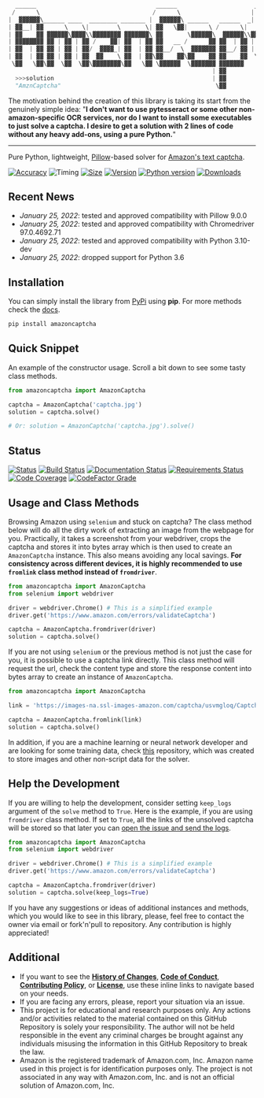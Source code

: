 ```python
  ______                                  ______                      __              __                
 /      \                                /      \                    |  \            |  \               
|  ▓▓▓▓▓▓\______ ____  ________ _______ |  ▓▓▓▓▓▓\ ______   ______  _| ▓▓_    _______| ▓▓____   ______  
| ▓▓__| ▓▓      \    \|        \       \| ▓▓   \▓▓|      \ /      \|   ▓▓ \  /       \ ▓▓    \ |      \
| ▓▓    ▓▓ ▓▓▓▓▓▓\▓▓▓▓\\▓▓▓▓▓▓▓▓ ▓▓▓▓▓▓▓\ ▓▓       \▓▓▓▓▓▓\  ▓▓▓▓▓▓\\▓▓▓▓▓▓ |  ▓▓▓▓▓▓▓ ▓▓▓▓▓▓▓\ \▓▓▓▓▓▓\
| ▓▓▓▓▓▓▓▓ ▓▓ | ▓▓ | ▓▓ /    ▓▓| ▓▓  | ▓▓ ▓▓   __ /      ▓▓ ▓▓  | ▓▓ | ▓▓ __| ▓▓     | ▓▓  | ▓▓/      ▓▓
| ▓▓  | ▓▓ ▓▓ | ▓▓ | ▓▓/  ▓▓▓▓_| ▓▓  | ▓▓ ▓▓__/  \  ▓▓▓▓▓▓▓ ▓▓__/ ▓▓ | ▓▓|  \ ▓▓_____| ▓▓  | ▓▓  ▓▓▓▓▓▓▓
| ▓▓  | ▓▓ ▓▓ | ▓▓ | ▓▓  ▓▓    \ ▓▓  | ▓▓\▓▓    ▓▓\▓▓    ▓▓ ▓▓    ▓▓  \▓▓  ▓▓\▓▓     \ ▓▓  | ▓▓\▓▓    ▓▓
 \▓▓   \▓▓\▓▓  \▓▓  \▓▓\▓▓▓▓▓▓▓▓\▓▓   \▓▓ \▓▓▓▓▓▓  \▓▓▓▓▓▓▓ ▓▓▓▓▓▓▓    \▓▓▓▓  \▓▓▓▓▓▓▓\▓▓   \▓▓ \▓▓▓▓▓▓▓
                                                          | ▓▓                                          
  >>>solution                                             | ▓▓                            Response 0.24s
  "AmznCaptcha"                                            \▓▓                            Accuracy 99.9%
```
The motivation behind the creation of this library is taking its start from the genuinely simple idea: "**I don't want to use pytesseract or some other non-amazon-specific OCR services, nor do I want to install some executables to just solve a captcha. I desire to get a solution with 2 lines of code without any heavy add-ons, using a pure Python.**"

---
Pure Python, lightweight, [Pillow](https://github.com/python-pillow/Pillow)-based solver for [Amazon's text captcha](https://www.amazon.com/errors/validateCaptcha).

[![Accuracy](https://img.shields.io/badge/success%20rate-99.9%25-success)](https://github.com/a-maliarov/amazoncaptcha/blob/master/ext/accuracy.log)
![Timing](https://img.shields.io/badge/response%20time-0.2s-success)
[![Size](https://img.shields.io/badge/wheel%20size-0.9%20MB-informational)](https://pypi.org/project/amazoncaptcha/)
[![Version](https://img.shields.io/pypi/v/amazoncaptcha?color=informational)](https://pypi.org/project/amazoncaptcha/)
[![Python version](https://img.shields.io/badge/python-3.7%2B-informational)](https://pypi.org/project/amazoncaptcha/)
[![Downloads](https://img.shields.io/pypi/dm/amazoncaptcha?color=success)](https://pypi.org/project/amazoncaptcha/)

## Recent News
+ *January 25, 2022*: tested and approved compatibility with Pillow 9.0.0
+ *January 25, 2022*: tested and approved compatibility with Chromedriver 97.0.4692.71
+ *January 25, 2022*: tested and approved compatibility with Python 3.10-dev
+ *January 25, 2022*: dropped support for Python 3.6

## Installation
You can simply install the library from [PyPi](https://pypi.org/project/amazoncaptcha/) using **pip**. For more methods check the [docs](https://amazoncaptcha.readthedocs.io/en/latest/installation.html).
```bash
pip install amazoncaptcha
```

## Quick Snippet
An example of the constructor usage. Scroll a bit down to see some tasty class methods.
```python
from amazoncaptcha import AmazonCaptcha

captcha = AmazonCaptcha('captcha.jpg')
solution = captcha.solve()

# Or: solution = AmazonCaptcha('captcha.jpg').solve()
```

## Status
[![Status](https://img.shields.io/pypi/status/amazoncaptcha)](https://pypi.org/project/amazoncaptcha/)
[![Build Status](https://app.travis-ci.com/a-maliarov/amazoncaptcha.svg?branch=master)](https://app.travis-ci.com/github/a-maliarov/amazoncaptcha)
[![Documentation Status](https://readthedocs.org/projects/amazoncaptcha/badge/?version=latest)](https://amazoncaptcha.readthedocs.io/en/latest/)
[![Requirements Status](https://requires.io/github/a-maliarov/amazoncaptcha/requirements.svg?branch=master)](https://requires.io/github/a-maliarov/amazoncaptcha/requirements/?branch=master)
[![Code Coverage](https://img.shields.io/codecov/c/gh/a-maliarov/amazoncaptcha?label=code%20coverage)](https://codecov.io/gh/a-maliarov/amazoncaptcha)
[![CodeFactor Grade](https://img.shields.io/codefactor/grade/github/a-maliarov/amazoncaptcha/master)](https://www.codefactor.io/repository/github/a-maliarov/amazoncaptcha/overview/master)

## Usage and Class Methods
Browsing Amazon using `selenium` and stuck on captcha? The class method below will do all the dirty work of extracting an image from the webpage for you. Practically, it takes a screenshot from your webdriver, crops the captcha and stores it into bytes array which is then used to create an `AmazonCaptcha` instance. This also means avoiding any local savings. **For consistency across different devices, it is highly recommended to use `fromlink` class method instead of `fromdriver`**.
```python
from amazoncaptcha import AmazonCaptcha
from selenium import webdriver

driver = webdriver.Chrome() # This is a simplified example
driver.get('https://www.amazon.com/errors/validateCaptcha')

captcha = AmazonCaptcha.fromdriver(driver)
solution = captcha.solve()
```

If you are not using `selenium` or the previous method is not just the case for you, it is possible to use a captcha link directly. This class method will request the url, check the content type and store the response content into bytes array to create an instance of `AmazonCaptcha`.
```python
from amazoncaptcha import AmazonCaptcha

link = 'https://images-na.ssl-images-amazon.com/captcha/usvmgloq/Captcha_kwrrnqwkph.jpg'

captcha = AmazonCaptcha.fromlink(link)
solution = captcha.solve()
```

In addition, if you are a machine learning or neural network developer and are looking for some training data, check [this](https://github.com/a-maliarov/amazon-captcha-database) repository, which was created to store images and other non-script data for the solver.

## Help the Development
If you are willing to help the development, consider setting `keep_logs` argument of the `solve` method to `True`. Here is the example, if you are using `fromdriver` class method. If set to `True`, all the links of the unsolved captcha will be stored so that later you can [open the issue and send the logs](https://github.com/a-maliarov/amazoncaptcha/issues/new?assignees=a-maliarov&labels=training+data&template=send_logs.md&title=Add+training+data).
```python
from amazoncaptcha import AmazonCaptcha
from selenium import webdriver

driver = webdriver.Chrome() # This is a simplified example
driver.get('https://www.amazon.com/errors/validateCaptcha')

captcha = AmazonCaptcha.fromdriver(driver)
solution = captcha.solve(keep_logs=True)
```

If you have any suggestions or ideas of additional instances and methods, which you would like to see in this library, please, feel free to contact the owner via email or fork'n'pull to repository. Any contribution is highly appreciated!

## Additional
+ If you want to see the [**History of Changes**](https://github.com/a-maliarov/amazoncaptcha/blob/master/HISTORY.md), [**Code of Conduct**](https://github.com/a-maliarov/amazoncaptcha/blob/master/.github/CODE_OF_CONDUCT.md), [**Contributing Policy**](https://github.com/a-maliarov/amazoncaptcha/blob/master/.github/CONTRIBUTING.md), or [**License**](https://github.com/a-maliarov/amazoncaptcha/blob/master/LICENSE), use these inline links to navigate based on your needs.
+ If you are facing any errors, please, report your situation via an issue.
+ This project is for educational and research purposes only. Any actions and/or activities related to the material contained on this GitHub Repository is solely your responsibility. The author will not be held responsible in the event any criminal charges be brought against any individuals misusing the information in this GitHub Repository to break the law.
+ Amazon is the registered trademark of Amazon.com, Inc. Amazon name used in this project is for identification purposes only. The project is not associated in any way with Amazon.com, Inc. and is not an official solution of Amazon.com, Inc.
